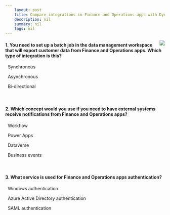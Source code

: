 ```yaml
---
    layout: post
    title: Compare integrations in Finance and Operations apps with Dynamics AX 2012  
    description: nil
    summary: nil
    tags: nil
---
```



 <a target="_blank" href="https://docs.microsoft.com/en-us/learn/modules/compare-integration-ax-2012-finance-operations/10-check/"><i class="fas fa-external-link-alt"></i> </a>
 <img align="right" src="https://docs.microsoft.com/en-us/learn/achievements/compare-integration-ax-2012-finance-operations.svg">
####  1. You need to set up a batch job in the data management workspace that will export customer data from Finance and Operations apps. Which type of integration is this?


<i class='far fa-square'></i> &nbsp;&nbsp;Synchronous

<i class='fas fa-check-square' style='color: Dodgerblue;'></i> &nbsp;&nbsp;Asynchronous

<i class='far fa-square'></i> &nbsp;&nbsp;Bi-directional
<br />
<br />
<br />

####  2. Which concept would you use if you need to have external systems receive notifications from Finance and Operations apps?


<i class='far fa-square'></i> &nbsp;&nbsp;Workflow

<i class='far fa-square'></i> &nbsp;&nbsp;Power Apps

<i class='far fa-square'></i> &nbsp;&nbsp;Dataverse

<i class='fas fa-check-square' style='color: Dodgerblue;'></i> &nbsp;&nbsp;Business events
<br />
<br />
<br />

####  3. What service is used for Finance and Operations apps authentication?


<i class='far fa-square'></i> &nbsp;&nbsp;Windows authentication

<i class='fas fa-check-square' style='color: Dodgerblue;'></i> &nbsp;&nbsp;Azure Active Directory authentication

<i class='far fa-square'></i> &nbsp;&nbsp;SAML authentication
<br />
<br />
<br />
